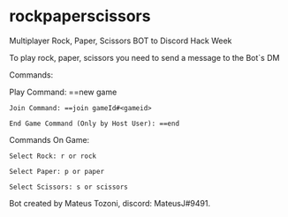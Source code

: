 # rockpaperscissors
Multiplayer Rock, Paper, Scissors BOT to Discord Hack Week

To play rock, paper, scissors you need to send a message to the Bot`s DM

Commands:

  Play Command: ==new game

	Join Command: ==join gameId#<gameid>
  
	End Game Command (Only by Host User): ==end
  
Commands On Game:
  
	Select Rock: r or rock
  
	Select Paper: p or paper
  
	Select Scissors: s or scissors
  
Bot created by Mateus Tozoni, discord: MateusJ#9491.

